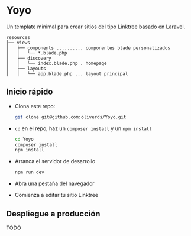 # Yoyo

Un template minimal para crear sitios del tipo Linktree basado en Laravel.

```
resources
├── views
│   ├── components .......... componentes blade personalizados
│   │   └── *.blade.php
│   ├── discovery
│   │   └── index.blade.php . homepage
│   ├── layouts
│   │   └── app.blade.php ... layout principal
```

## Inicio rápido

- Clona este repo:

    ```bash
    git clone git@github.com:oliverds/Yoyo.git
    ```

- `cd` en el repo, haz un `composer install` y un `npm install`

    ```bash
    cd Yoyo
    composer install
    npm install
    ```

- Arranca el servidor de desarrollo

    ```bash
    npm run dev
    ```
 - Abra una pestaña del navegador
 - Comienza a editar tu sitio Linktree

## Despliegue a producción

TODO
